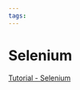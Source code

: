 ```yaml
---
tags:
---
```


# Selenium

[Tutorial - Selenium](https://www.tutorialspoint.com/selenium/index.htm)
